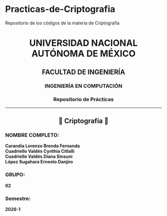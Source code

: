 # Practicas-de-Criptografia
Repositorio de los códigos de la materia de Criptografía

<h1 align="center">UNIVERSIDAD NACIONAL AUTÓNOMA DE MÉXICO</h1>
<h2 align="center">FACULTAD DE INGENIERÍA</h2>
<h3 align="center">INGENIERÍA EN COMPUTACIÓN</h3>
<h3 align="center">Repositorio de Prácticas </h3>

---

<h2 align="center">📌 Criptografía 📌</h2>

### **NOMBRE COMPLETO:**  
**Carandia Lorenzo Brenda Fernanda**  <br>
**Cuadriello Valdés Cynthia Citlalli**<br>
**Cuadriello Valdés Diana Sinsuni**<br>
**López Sugahara Ernesto Danjiro**
 

### **GRUPO:**  
**02**  

### **Semestre:**  
**2026-1**  

 
